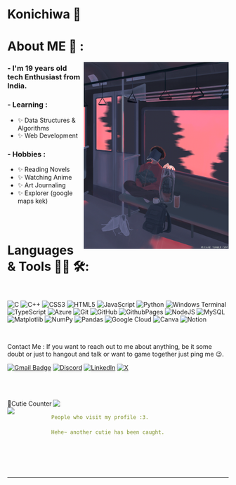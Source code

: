 <h1 align="left">
Konichiwa 👋


# About ME 💬 :
<img hight="400" width="330" alt="GIF" align="right" src="https://github.com/ashuna-dev/ashuna-dev/blob/main/github-readme-gif.gif">

### - I'm 19 years old tech Enthusiast from India.

### - Learning :
- ✨ Data Structures & Algorithms
- ✨ Web Development
  
### - Hobbies : 
- ✨ Reading Novels
- ✨ Watching Anime
- ✨ Art Journaling
- ✨ Explorer (google maps kek)
  

</h>  
</br>
</br>

# Languages & Tools 👨‍💻 🛠:
</br>
  
![C](https://img.shields.io/badge/c-%2300599C.svg?style=for-the-badge&logo=c&logoColor=white) 
![C++](https://img.shields.io/badge/c++-%2300599C.svg?style=for-the-badge&logo=c%2B%2B&logoColor=white)
![CSS3](https://img.shields.io/badge/css3-%231572B6.svg?style=for-the-badge&logo=css3&logoColor=white) 
![HTML5](https://img.shields.io/badge/html5-%23E34F26.svg?style=for-the-badge&logo=html5&logoColor=white) 
![JavaScript](https://img.shields.io/badge/javascript-%23323330.svg?style=for-the-badge&logo=javascript&logoColor=%23F7DF1E) 
![Python](https://img.shields.io/badge/python-3670A0?style=for-the-badge&logo=python&logoColor=ffdd54) 
![Windows Terminal](https://img.shields.io/badge/Windows%20Terminal-%234D4D4D.svg?style=for-the-badge&logo=windows-terminal&logoColor=white) 
![TypeScript](https://img.shields.io/badge/typescript-%23007ACC.svg?style=for-the-badge&logo=typescript&logoColor=white) 
![Azure](https://img.shields.io/badge/azure-%230072C6.svg?style=for-the-badge&logo=microsoftazure&logoColor=white) 
![Git](https://img.shields.io/badge/-Git-black?style=flat-square&logo=git)
![GitHub](https://img.shields.io/badge/-GitHub-181717?style=flat-square&logo=github)
![GithubPages](https://img.shields.io/badge/github%20pages-121013?style=for-the-badge&logo=github&logoColor=white) 
![NodeJS](https://img.shields.io/badge/node.js-6DA55F?style=for-the-badge&logo=node.js&logoColor=white) 
![MySQL](https://img.shields.io/badge/mysql-%2300000f.svg?style=for-the-badge&logo=mysql&logoColor=white) 
![Matplotlib](https://img.shields.io/badge/Matplotlib-%23ffffff.svg?style=for-the-badge&logo=Matplotlib&logoColor=black) 
![NumPy](https://img.shields.io/badge/numpy-%23013243.svg?style=for-the-badge&logo=numpy&logoColor=white) 
![Pandas](https://img.shields.io/badge/pandas-%23150458.svg?style=for-the-badge&logo=pandas&logoColor=white) 
![Google Cloud](https://img.shields.io/badge/GoogleCloud-%234285F4.svg?style=for-the-badge&logo=google-cloud&logoColor=white) 
![Canva](https://img.shields.io/badge/Canva-%2300C4CC.svg?style=for-the-badge&logo=Canva&logoColor=white) 
![Notion](https://img.shields.io/badge/Notion-%23000000.svg?style=for-the-badge&logo=notion&logoColor=white)

</p>
</br>

 Contact Me :
If you want to reach out to me about anything, be it some doubt or just to hangout and talk or want to game together just ping me 😉.

[![Gmail Badge](https://img.shields.io/badge/-Gmail-c14438?style=flat-square&logo=Gmail&logoColor=white&link=mailto:ashujha4444@gmail.com)](mailto:ashujha4444@gmail.com)
[![Discord](https://img.shields.io/badge/Discord-%237289DA.svg?logo=discord&logoColor=white)](discordapp.com/users/767296632131026947) 
[![LinkedIn](https://img.shields.io/badge/LinkedIn-%230077B5.svg?logo=linkedin&logoColor=white)](https://www.linkedin.com/in/ashu-j-97466a1b3) 
[![X](https://img.shields.io/badge/X-black.svg?logo=X&logoColor=white)](https://twitter.com/bitbyte24) 

</br>
</br>
</br>
🧋Cutie Counter
<!-- <p align="center">
	<img src="https://moe-counter.glitch.me/get/@miyagawamizu?theme=moebooru-h"> <br/>
</p> -->
<a href="https://discord.com/users/738748102311280681"><img align="right" width=400 src="https://moe-counter.glitch.me/get/@ashuna-dev?theme=rule34"></a>
<a href="https://github.com/ashuna-dev"><img align="left" width="100" src="https://cdn.discordapp.com/attachments/1077108830862839848/1130676248843137035/105634085_p12.png"></a>

```yaml
People who visit my profile :3.

Hehe~ another cutie has been caught.
```
<!-- <br><br><br><br> -->

</br>
</br>
</br>
</br>

  </a>
  </p>

*************

